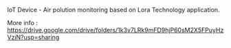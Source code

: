 IoT Device - Air polution monitoring based on Lora Technology application.

More info : https://drive.google.com/drive/folders/1k3v7LRk9mFD9hjP60sM2X5FPuyHzVziN?usp=sharing
